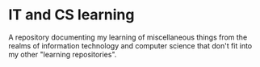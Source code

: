 # IT and CS learning

A repository documenting my learning of miscellaneous things from the realms of information technology and computer science that don't fit into my other "learning repositories".

